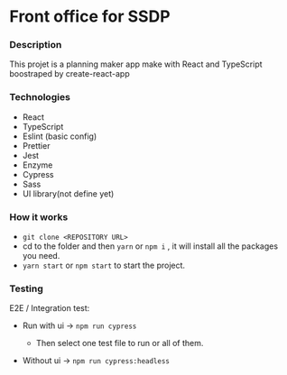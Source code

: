 # Front office for SSDP

### Description

This projet is a planning maker app make with React and TypeScript boostraped by create-react-app

### Technologies

- React
- TypeScript
- Eslint (basic config)
- Prettier
- Jest
- Enzyme
- Cypress
- Sass
- UI library(not define yet)

### How it works

- ```git clone <REPOSITORY URL>```
- cd to the folder and then `yarn` or `npm i` , it will install all the packages you need.
- `yarn start` or `npm start` to start the project.

### Testing

E2E / Integration test:

- Run with ui -> ```npm run cypress ```
  - Then select one test file to run or all of them.

- Without ui ->  ```npm run cypress:headless ```
